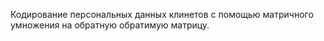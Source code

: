 Кодирование персональных данных клинетов с помощью матричного умножения на обратную обратимую матрицу.
